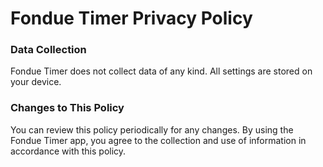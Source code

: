 # Fondue Timer Privacy Policy
### Data Collection
Fondue Timer does not collect data of any kind. All settings are stored on your device.

### Changes to This Policy
You can review this policy periodically for any changes. By using the Fondue Timer app, you agree to the collection and use of information in accordance with this policy.